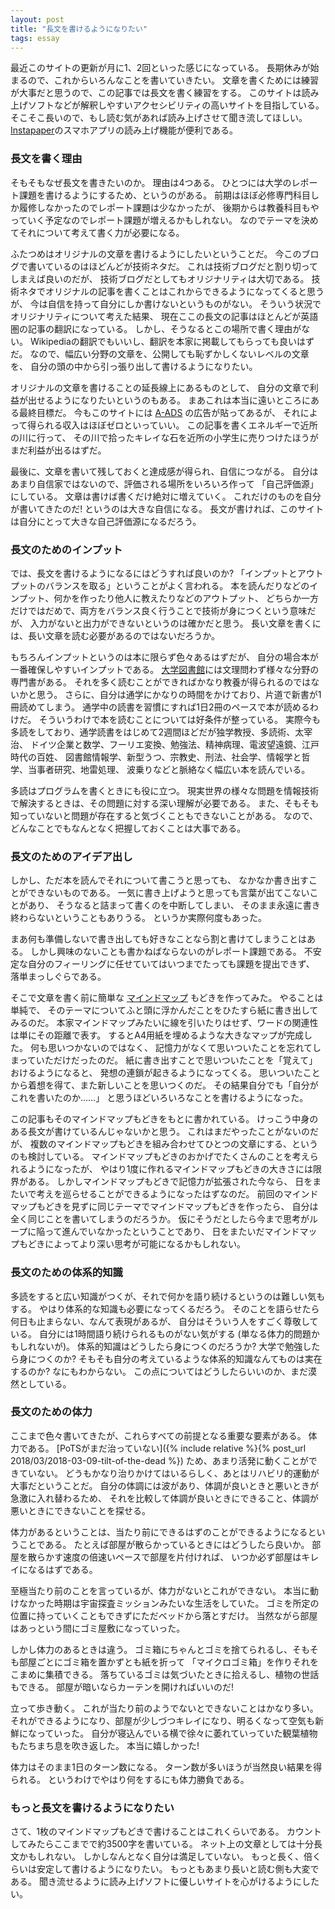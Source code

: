 ```yaml
---
layout: post
title: "長文を書けるようになりたい"
tags: essay
---
```


最近このサイトの更新が月に1、2回といった感じになっている。
長期休みが始まるので、これからいろんなことを書いていきたい。
文章を書くためには練習が大事だと思うので、この記事では長文を書く練習をする。
このサイトは読み上げソフトなどが解釈しやすいアクセシビリティの高いサイトを目指している。
そこそこ長いので、もし読む気があれば読み上げさせて聞き流してほしい。
[Instapaper](https://www.instapaper.com)のスマホアプリの読み上げ機能が便利である。

### 長文を書く理由

そもそもなぜ長文を書きたいのか。
理由は4つある。
ひとつには大学のレポート課題を書けるようにするため、というのがある。
前期はほぼ必修専門科目しか履修しなかったのでレポート課題は少なかったが、
後期からは教養科目もやっていく予定なのでレポート課題が増えるかもしれない。
なのでテーマを決めてそれについて考えて書く力が必要になる。

ふたつめはオリジナルの文章を書けるようにしたいということだ。
今このブログで書いているのはほどんどが技術ネタだ。
これは技術ブログだと割り切ってしまえば良いのだが、
技術ブログだとしてもオリジナリティは大切である。
技術ネタでオリジナルの記事を書くことはこれからできるようになってくると思うが、
今は自信を持って自分にしか書けないというものがない。
そういう状況でオリジナリティについて考えた結果、
現在ここの長文の記事はほとんどが英語圏の記事の翻訳になっている。
しかし、そうなるとこの場所で書く理由がない。
Wikipediaの翻訳でもいいし、翻訳を本家に掲載してもらっても良いはずだ。
なので、幅広い分野の文章を、公開しても恥ずかしくないレベルの文章を、
自分の頭の中から引っ張り出して書けるようになりたい。

オリジナルの文章を書けることの延長線上にあるものとして、
自分の文章で利益が出せるようになりたいというのもある。
まあこれは本当に遠いところにある最終目標だ。
今もこのサイトには [A-ADS](https://a-ads.com/) の広告が貼ってあるが、
それによって得られる収入はほぼゼロといっていい。
この記事を書くエネルギーで近所の川に行って、
その川で拾ったキレイな石を近所の小学生に売りつけたほうがまだ利益が出るはずだ。

最後に、文章を書いて残しておくと達成感が得られ、自信につながる。
自分はあまり自信家ではないので、評価される場所をいろいろ作って
「自己評価源」にしている。
文章は書けば書くだけ絶対に増えていく。
これだけのものを自分が書いてきたのだ! というのは大きな自信になる。
長文が書ければ、このサイトは自分にとって大きな自己評価源になるだろう。

### 長文のためのインプット

では、長文を書けるようになるにはどうすれば良いのか?
「インプットとアウトプットのバランスを取る」ということがよく言われる。
本を読んだりなどのインプット、何かを作ったり他人に教えたりなどのアウトプット、
どちらか一方だけではだめで、両方をバランス良く行うことで技術が身につくという意味だが、
入力がないと出力ができないというのは確かだと思う。
長い文章を書くには、長い文章を読む必要があるのではないだろうか。

もちろんインプットというのは本に限らず色々あるはずだが、
自分の場合本が一番確保しやすいインプットである。
[大学図書館](http://www.aichi-pu.ac.jp/library/)には文理問わず様々な分野の専門書がある。
それを多く読むことができればかなり教養が得られるのではないかと思う。
さらに、自分は通学にかなりの時間をかけており、片道で新書が1冊読めてしまう。
通学中の読書を習慣にすれば1日2冊のペースで本が読めるわけだ。
そういうわけで本を読むことについては好条件が整っている。
実際今も多読をしており、通学読書をはじめて2週間ほどだが独学教授、多読術、太宰治、
ドイツ企業と数学、フーリエ変換、勉強法、精神病理、電波望遠鏡、江戸時代の百姓、
図書館情報学、新型うつ、宗教史、刑法、社会学、情報学と哲学、当事者研究、地雷処理、
波乗りなどと脈絡なく幅広い本を読んでいる。

多読はプログラムを書くときにも役に立つ。
現実世界の様々な問題を情報技術で解決するときは、その問題に対する深い理解が必要である。
また、そもそも知っていないと問題が存在すると気づくこともできないことがある。
なので、どんなことでもなんとなく把握しておくことは大事である。

### 長文のためのアイデア出し

しかし、ただ本を読んでそれについて書こうと思っても、
なかなか書き出すことができないものである。
一気に書き上げようと思っても言葉が出てこないことがあり、
そうなると詰まって書くのを中断してしまい、
そのまま永遠に書き終わらないということもありうる。
というか実際何度もあった。

まあ何も準備しないで書き出しても好きなことなら割と書けてしまうことはある。
しかし興味のないことも書かねばならないのがレポート課題である。
不安定な自分のフィーリングに任せていてはいつまでたっても課題を提出できず、
落単まっしぐらである。

そこで文章を書く前に簡単な
[マインドマップ](https://ja.wikipedia.org/wiki/%E3%83%9E%E3%82%A4%E3%83%B3%E3%83%89%E3%83%9E%E3%83%83%E3%83%97)
もどきを作ってみた。
やることは単純で、
そのテーマについてふと頭に浮かんだことをひたすら紙に書き出してみるのだ。
本家マインドマップみたいに線を引いたりはせず、ワードの関連性は単にその距離で表す。
するとA4用紙を埋めるような大きなマップが完成した。
何も思いつかないのではなく、
記憶力がなくて思いついたことを忘れてしまっていただけだったのだ。
紙に書き出すことで思いついたことを「覚えて」おけるようになると、
発想の連鎖が起きるようになってくる。
思いついたことから着想を得て、また新しいことを思いつくのだ。
その結果自分でも「自分がこれを書いたのか……」
と思うほどいろいろなことを書けるようになった。

この記事もそのマインドマップもどきをもとに書かれている。
けっこう中身のある長文が書けているんじゃないかと思う。
これはまだやったことがないのだが、
複数のマインドマップもどきを組み合わせてひとつの文章にする、というのも検討している。
マインドマップもどきのおかげでたくさんのことを考えられるようになったが、
やはり1度に作れるマインドマップもどきの大きさには限界がある。
しかしマインドマップもどきで記憶力が拡張された今なら、
日をまたいで考えを巡らせることができるようになったはずなのだ。
前回のマインドマップもどきを見ずに同じテーマでマインドマップもどきを作ったら、
自分は全く同じことを書いてしまうのだろうか。
仮にそうだとしたら今まで思考がループに陥って進んでいなかったということであり、
日をまたいだマインドマップもどきによってより深い思考が可能になるかもしれない。

### 長文のための体系的知識

多読をすると広い知識がつくが、それで何かを語り続けるというのは難しい気もする。
やはり体系的な知識も必要になってくるだろう。
そのことを語らせたら何日も止まらない、なんて表現があるが、
自分はそういう人をすごく尊敬している。
自分には1時間語り続けられるものがない気がする (単なる体力的問題かもしれないが)。
体系的知識はどうしたら身につくのだろうか?
大学で勉強したら身につくのか?
そもそも自分の考えているような体系的知識なんてものは実在するのか?
なにもわからない。
この点についてはどうしたらいいのか、まだ漠然としている。

### 長文のための体力

ここまで色々書いてきたが、これらすべての前提となる重要な要素がある。
体力である。
[PoTSがまだ治っていない]({% include relative %}{% post_url 2018/03/2018-03-09-tilt-of-the-dead %})
ため、あまり活発に動くことができていない。
どうもかなり治りかけてはいるらしく、あとはリハビリ的運動が大事だということだ。
自分の体調には波があり、体調が良いときと悪いときが急激に入れ替わるため、
それを比較して体調が良いときにできること、体調が悪いときにできないことを探せる。

体力があるということは、当たり前にできるはずのことができるようになるということである。
たとえば部屋が散らかっているときにはどうしたら良いか。
部屋を散らかす速度の倍速いペースで部屋を片付ければ、
いつか必ず部屋はキレイになるはずである。

至極当たり前のことを言っているが、体力がないとこれができない。
本当に動けなかった時期は宇宙探査ミッションみたいな生活をしていた。
ゴミを所定の位置に持っていくこともできずにただベッドから落とすだけ。
当然ながら部屋はあっという間にゴミ屋敷になっていった。

しかし体力のあるときは違う。
ゴミ箱にちゃんとゴミを捨てられるし、そもそも部屋ごとにゴミ箱を置かずとも紙を折って
「マイクロゴミ箱」を作りそれをこまめに集積できる。
落ちているゴミは気づいたときに拾えるし、植物の世話もできる。
部屋が暗いならカーテンを開ければいいのだ!

立って歩き動く。
これが当たり前のようでないとできないことはかなり多い。
それができるようになり、部屋が少しづつキレイになり、明るくなって空気も新鮮になっていった。
自分が寝込んでいる横で徐々に萎れていっていた観葉植物もたちまち息を吹き返した。
本当に嬉しかった!

体力はそのまま1日のターン数になる。
ターン数が多いほうが当然良い結果を得られる。
というわけでやはり何をするにも体力勝負である。

### もっと長文を書けるようになりたい

さて、1枚のマインドマップもどきで書けることはこれくらいである。
カウントしてみたらここまでで約3500字を書いている。
ネット上の文章としては十分長文かもしれない。
しかしなんとなく自分は満足していない。
もっと長く、倍くらいは安定して書けるようになりたい。
もっともあまり長いと読む側も大変である。
聞き流せるように読み上げソフトに優しいサイトを心がけるようにしたい。